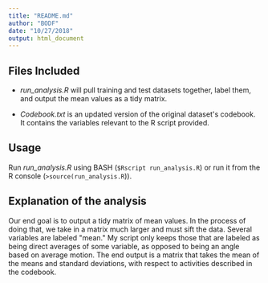 ```yaml
---
title: "README.md"
author: "BODF"
date: "10/27/2018"
output: html_document
---
```


## Files Included
* *run_analysis.R* will pull training and test datasets together, label
them, and output the mean values as a tidy matrix.

* *Codebook.txt* is an updated version of the original dataset's codebook. It
contains the variables relevant to the R script provided.

## Usage
Run *run_analysis.R* using BASH (`$Rscript run_analysis.R`) or
run it from the R console (`>source(run_analysis.R`)).

## Explanation of the analysis
Our end goal is to output a tidy matrix of mean values. In the process of doing 
that, we take in a matrix much larger and must sift the data. Several variables 
are labeled "mean." My script only keeps those that are labeled as being direct 
averages of some variable, as opposed to being an angle based on average motion.
The end output is a matrix that takes the mean of the means and standard
deviations, with respect to activities described in the codebook.
